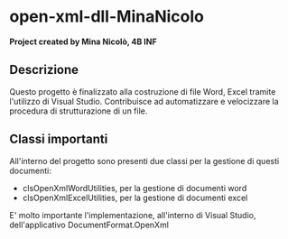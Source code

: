 # open-xml-dll-MinaNicolo

**Project created by Mina Nicolò, 4B INF**

## Descrizione ##
Questo progetto è finalizzato alla costruzione di file Word, Excel tramite l'utilizzo di Visual Studio.
Contribuisce ad automatizzare e velocizzare la procedura di strutturazione di un file.

## Classi importanti ##
All'interno del progetto sono presenti due classi per la gestione di questi documenti:
* clsOpenXmlWordUtilities, per la gestione di documenti word
* clsOpenXmlExcelUtilities, per la gestione di documenti excel

E' molto importante l'implementazione, all'interno di Visual Studio, dell'applicativo DocumentFormat.OpenXml

